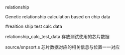 relationship

Genetic relationship calculation based on chip data

#realtion ship test calc data

relationship_calc_test_data 存放测试使用的芯片数据

source/snpsort.s 芯片数据对应的相关信息与位置一一对应
